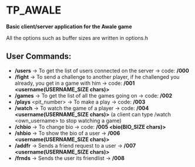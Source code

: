 # TP_AWALE
**Basic client/server application for the Awale game**

All the options such as buffer sizes are written in options.h

## User Commands:
- **/users** -> To get the list of users connected on the server -> code: **/000**
- **/fight** <username> -> To send a challenge to another player, if he challenged you already, you get in a game with him -> code: **/001 <username(USERNAME_SIZE chars)>**
- **/games** -> To get the list of all the games going on -> code: **/002**
- **/plays** <pit_number> -> To make a play -> code: **/003**
- **/watch** <username> -> To watch the game of a player -> code: **/004 <username(USERNAME_SIZE chars)>** (a client can type /watch <own_username> to stop watching a game)
- **/chbio** <bio> -> To change bio -> code: **/005 <bio(BIO_SIZE chars)>**
- **/shbio** <username> -> To show the bio of a user -> **/006 <username(USERNAME_SIZE chars)>**
- **/addfr** <username> -> Sends a friend request to a user -> **/007 <username(USERNAME_SIZE chars)>**
- **/frnds** -> Sends the user its friendlist -> **/008**
